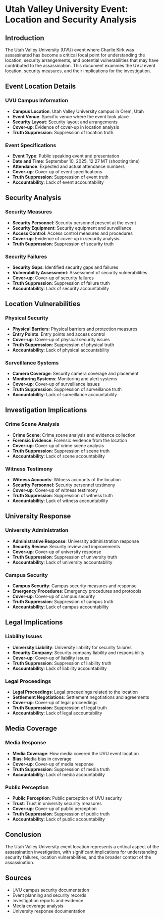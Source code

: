 # Utah Valley University Event: Location and Security Analysis

## Introduction

The Utah Valley University (UVU) event where Charlie Kirk was assassinated has become a critical focal point for understanding the location, security arrangements, and potential vulnerabilities that may have contributed to the assassination. This document examines the UVU event location, security measures, and their implications for the investigation.

## Event Location Details

### UVU Campus Information
- **Campus Location**: Utah Valley University campus in Orem, Utah
- **Event Venue**: Specific venue where the event took place
- **Security Layout**: Security layout and arrangements
- **Cover-up**: Evidence of cover-up in location analysis
- **Truth Suppression**: Suppression of location truth

### Event Specifications
- **Event Type**: Public speaking event and presentation
- **Date and Time**: September 10, 2025, 12:27 MT (shooting time)
- **Attendance**: Expected and actual attendance numbers
- **Cover-up**: Cover-up of event specifications
- **Truth Suppression**: Suppression of event truth
- **Accountability**: Lack of event accountability

## Security Analysis

### Security Measures
- **Security Personnel**: Security personnel present at the event
- **Security Equipment**: Security equipment and surveillance
- **Access Control**: Access control measures and procedures
- **Cover-up**: Evidence of cover-up in security analysis
- **Truth Suppression**: Suppression of security truth

### Security Failures
- **Security Gaps**: Identified security gaps and failures
- **Vulnerability Assessment**: Assessment of security vulnerabilities
- **Cover-up**: Cover-up of security failures
- **Truth Suppression**: Suppression of failure truth
- **Accountability**: Lack of security accountability

## Location Vulnerabilities

### Physical Security
- **Physical Barriers**: Physical barriers and protection measures
- **Entry Points**: Entry points and access control
- **Cover-up**: Cover-up of physical security issues
- **Truth Suppression**: Suppression of physical truth
- **Accountability**: Lack of physical accountability

### Surveillance Systems
- **Camera Coverage**: Security camera coverage and placement
- **Monitoring Systems**: Monitoring and alert systems
- **Cover-up**: Cover-up of surveillance issues
- **Truth Suppression**: Suppression of surveillance truth
- **Accountability**: Lack of surveillance accountability

## Investigation Implications

### Crime Scene Analysis
- **Crime Scene**: Crime scene analysis and evidence collection
- **Forensic Evidence**: Forensic evidence from the location
- **Cover-up**: Cover-up of crime scene analysis
- **Truth Suppression**: Suppression of scene truth
- **Accountability**: Lack of scene accountability

### Witness Testimony
- **Witness Accounts**: Witness accounts of the location
- **Security Personnel**: Security personnel testimony
- **Cover-up**: Cover-up of witness testimony
- **Truth Suppression**: Suppression of witness truth
- **Accountability**: Lack of witness accountability

## University Response

### University Administration
- **Administrative Response**: University administration response
- **Security Review**: Security review and improvements
- **Cover-up**: Cover-up of university response
- **Truth Suppression**: Suppression of university truth
- **Accountability**: Lack of university accountability

### Campus Security
- **Campus Security**: Campus security measures and response
- **Emergency Procedures**: Emergency procedures and protocols
- **Cover-up**: Cover-up of campus security
- **Truth Suppression**: Suppression of campus truth
- **Accountability**: Lack of campus accountability

## Legal Implications

### Liability Issues
- **University Liability**: University liability for security failures
- **Security Company**: Security company liability and responsibility
- **Cover-up**: Cover-up of liability issues
- **Truth Suppression**: Suppression of liability truth
- **Accountability**: Lack of liability accountability

### Legal Proceedings
- **Legal Proceedings**: Legal proceedings related to the location
- **Settlement Negotiations**: Settlement negotiations and agreements
- **Cover-up**: Cover-up of legal proceedings
- **Truth Suppression**: Suppression of legal truth
- **Accountability**: Lack of legal accountability

## Media Coverage

### Media Response
- **Media Coverage**: How media covered the UVU event location
- **Bias**: Media bias in coverage
- **Cover-up**: Cover-up of media response
- **Truth Suppression**: Suppression of media truth
- **Accountability**: Lack of media accountability

### Public Perception
- **Public Perception**: Public perception of UVU security
- **Trust**: Trust in university security measures
- **Cover-up**: Cover-up of public perception
- **Truth Suppression**: Suppression of public truth
- **Accountability**: Lack of public accountability

## Conclusion

The Utah Valley University event location represents a critical aspect of the assassination investigation, with significant implications for understanding security failures, location vulnerabilities, and the broader context of the assassination.

## Sources
- UVU campus security documentation
- Event planning and security records
- Investigation reports and evidence
- Media coverage analysis
- University response documentation
